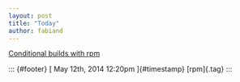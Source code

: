 ```yaml
---
layout: post
title: "Today"
author: fabiand
---
```



[Conditional builds with
rpm](%20https://t.umblr.com/redirect?z=http%3A%2F%2Frpm.org%2Fwiki%2FPackagerDocs%2FConditionalBuilds&t=YjNkMDE0N2YwZGEzZmY3ZDhkMTE0NzQyNWUyMWFiYmRmZWZlMjkzMixXZTVGQWpCSw%3D%3D&b=t%3Af-JKqRHWTpWK1DKXwqj3Yg&p=https%3A%2F%2Fdummdida.tumblr.com%2Fpost%2F85514215875%2Fconditional-builds-with-rpm&m=1)

::: {#footer}
[ May 12th, 2014 12:20pm ]{#timestamp} [rpm]{.tag}
:::

